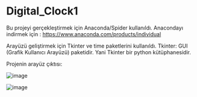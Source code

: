 # Digital_Clock1

Bu projeyi gerçekleştirmek için Anaconda/Spider kullanıldı.
Anacondayı indirmek için : https://www.anaconda.com/products/individual

Arayüzü geliştirmek için Tkinter ve time paketlerini kullanıldı.
Tkinter: GUI (Grafik Kullanıcı Arayüzü) paketidir. Yani Tkinter bir python kütüphanesidir.

Projenin arayüz çıktısı: 


![image](https://user-images.githubusercontent.com/70938435/114952433-e7eb3d00-9e5e-11eb-9133-3c5550b6d386.png)

![image](https://user-images.githubusercontent.com/70938435/114952538-208b1680-9e5f-11eb-9be4-1f52d019a2f1.png)

